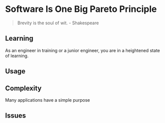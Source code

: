 # Software Is One Big Pareto Principle

> Brevity is the soul of wit. - Shakespeare

## Learning

As an engineer in training or a junior engineer, you are in a heightened state of learning.

## Usage



## Complexity

Many applications have a simple purpose

## Issues
